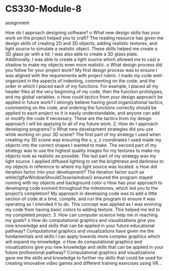 # CS330-Module-8
assignment


How do I approach designing software?
o What new design skills has your work on the project helped you to craft?
The reading resource has given me design skills of creating 2D and 3D objects,
adding realistic textures, and light source to simulate a realistic object. These
skills helped me create a 3D glass jar with a lid. I was also able to create a 3D
glass plate. Additionally, I was able to create a light source which allowed me to
cast a shadow to make my objects even more realistic.
o What design process did you follow for your project work?
My first design process was to ensure I was aligned with the requirements with
project rubric. I made my code well-organized in the aspects of indenting,
commenting on the code, and the order in which I placed each of my functions.
For example, I placed all my header files at the very beginning of my code, then
the function prototypes, and my global variables.
o How could tactics from your design approach be applied in future work?
I strongly believe having good organizational tactics, commenting on the code,
and ordering the functions correctly should be applied to each project so it is
easily understandable, and anyone can add or modify the code if necessary. These
are the tactics from my design approach I will be applying to all of my future
work.
2. How do I approach developing programs?
o What new development strategies did you use while working on your 3D
scene?
The first part of my strategy I used when creating my 3D scene was ensuring the
x, y, z coordinates I used made my objects into the correct shapes I wanted to
make. The second part of my strategy was to use the highest quality images for
my textures to make my objects look as realistic as possible. The last part of my
strategy was my light source. I applied diffused lighting to set the brightness and
darkness to my objects in reference to where my light source was located.
o How did iteration factor into your development?
The iteration factor such as while(!glfwWindowShouldClose(window)) ensured
the program stayed running with my objects and background color
o How has your approach to developing code evolved throughout the
milestones, which led you to the project’s completion?
My approach in developing code was to add a little section of code at a time,
compile, and run the program to ensure it was operating as I intended it to do.
This concept was applied as I was evolving my code from having basic colors to
adding texture. This helped me led to my completed project.
3. How can computer science help me in reaching my goals?
o How do computational graphics and visualizations give you new knowledge
and skills that can be applied in your future educational pathway?
Computational graphics and visualizations have given me the fundamentals and
skills I can apply towards more complex graphics which will expand my
knowledge.
o How do computational graphics and visualizations give you new knowledge
and skills that can be applied in your future professional pathway?
Computational graphics and visualizations gave me the skills and knowledge to
further my skills that could be used for creating innovative video games and
different training exercises using VR...
